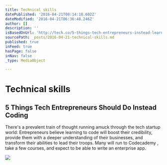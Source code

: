 ```yaml
---
title: Technical skills
datePublished: '2016-04-21T08:14:18.602Z'
dateModified: '2016-04-21T06:36:48.246Z'
author: []
description: ''
isBasedOnUrl: 'http://tech.co/5-things-tech-entrepreneurs-instead-learning-code-2015-11'
sourcePath: _posts/2016-04-21-technical-skills.md
published: true
inFeed: true
hasPage: false
inNav: false
_type: MediaObject

---
```

# Technical skills

<article style=""><h1>5 Things Tech Entrepreneurs Should Do Instead Coding</h1><p>There's a prevalent train of thought running amuck through the tech startup world: Entrepreneurs believe learning to code will boost their credibility, provide them with a deeper understanding of their businesses, and transform their abilities to lead their troops. Many will run to Codecademy , take a few courses, and expect to be able to write an enterprise app.</p><img src="http://tech.co/wp-content/uploads/2015/10/office.jpg" /></article>